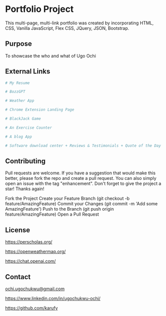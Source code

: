 # Portfolio Project

This multi-page, multi-link portfolio was created by incorporating HTML, CSS, Vanilla JavaScript, Flex CSS, JQuery, JSON, Bootstrap.

## Purpose

To showcase the who and what of Ugo Ochi

## External Links

```python
# My Resume

# BozzGPT

# Weather App

# Chrome Extension Landing Page

# BlackJack Game

# An Exercise Counter

# A blog App

# Software download center + Reviews & Testimonials + Quote of the Day
```

## Contributing

Pull requests are welcome. If you have a suggestion that would make this better, please fork the repo and create a pull request. You can also simply open an issue with the tag "enhancement". Don't forget to give the project a star! Thanks again!

Fork the Project
Create your Feature Branch (git checkout -b feature/AmazingFeature)
Commit your Changes (git commit -m 'Add some AmazingFeature')
Push to the Branch (git push origin feature/AmazingFeature)
Open a Pull Request

## License

https://perscholas.org/

https://openweathermap.org/

https://chat.openai.com/

## Contact

ochi.ugochukwu@gmail.com

https://www.linkedin.com/in/ugochukwu-ochi/

https://github.com/karufy

